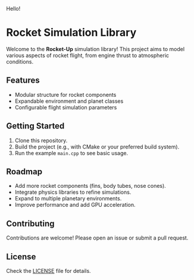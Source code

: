 Hello!
# Rocket Simulation Library

Welcome to the **Rocket-Up** simulation library! This project aims to model various aspects of rocket flight, from engine thrust to atmospheric conditions.

## Features
- Modular structure for rocket components
- Expandable environment and planet classes
- Configurable flight simulation parameters

## Getting Started
1. Clone this repository.
2. Build the project (e.g., with CMake or your preferred build system).
3. Run the example `main.cpp` to see basic usage.

## Roadmap
- Add more rocket components (fins, body tubes, nose cones).
- Integrate physics libraries to refine simulations.
- Expand to multiple planetary environments.
- Improve performance and add GPU acceleration.

## Contributing
Contributions are welcome! Please open an issue or submit a pull request.

## License
Check the [LICENSE](LICENSE) file for details.
